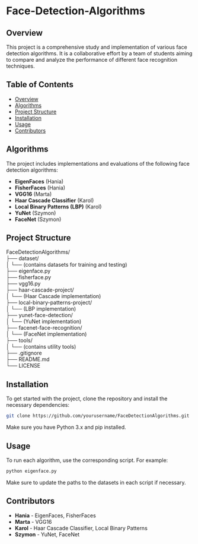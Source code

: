 
# Face-Detection-Algorithms

## Overview

This project is a comprehensive study and implementation of various face detection algorithms. It is a collaborative effort by a team of students aiming to compare and analyze the performance of different face recognition techniques.

## Table of Contents

- [Overview](#overview)
- [Algorithms](#algorithms)
- [Project Structure](#project-structure)
- [Installation](#installation)
- [Usage](#usage)
- [Contributors](#contributors)

## Algorithms

The project includes implementations and evaluations of the following face detection algorithms:

- **EigenFaces** (Hania)
- **FisherFaces** (Hania)
- **VGG16** (Marta)
- **Haar Cascade Classifier** (Karol)
- **Local Binary Patterns (LBP)** (Karol)
- **YuNet** (Szymon)
- **FaceNet** (Szymon)

## Project Structure

FaceDetectionAlgorithms/ </br>
├── dataset/ </br>
│ └── (contains datasets for training and testing) </br>
├── eigenface.py </br>
├── fisherface.py </br>
├── vgg16.py </br>
├── haar-cascade-project/ </br>
│ └── (Haar Cascade implementation) </br>
├── local-binary-patterns-project/ </br>
│ └── (LBP implementation) </br>
├── yunet-face-detection/ </br>
│ └── (YuNet implementation) </br>
├── facenet-face-recognition/ </br>
│ └── (FaceNet implementation) </br>
├── tools/ </br>
│ └── (contains utility tools) </br>
├── .gitignore </br>
├── README.md </br>
└── LICENSE </br>

## Installation

To get started with the project, clone the repository and install the necessary dependencies:

```bash
git clone https://github.com/yourusername/FaceDetectionAlgorithms.git
```

Make sure you have Python 3.x and pip installed.

## Usage

To run each algorithm, use the corresponding script. For example:

```bash
python eigenface.py
```

Make sure to update the paths to the datasets in each script if necessary.

## Contributors

- **Hania** - EigenFaces, FisherFaces
- **Marta** - VGG16
- **Karol** - Haar Cascade Classifier, Local Binary Patterns
- **Szymon** - YuNet, FaceNet

